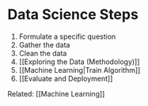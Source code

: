 # Data Science Steps
1. Formulate a specific question
2. Gather the data
3. Clean the data
4. [[Exploring the Data (Methodology)]]
5. [[Machine Learning|Train Algorithm]]
6. [[Evaluate and Deployment]]


Related: [[Machine Learning]]
